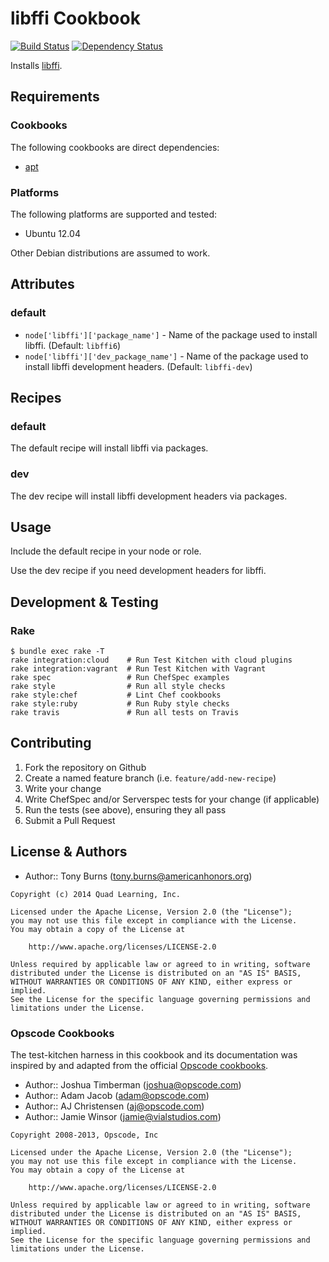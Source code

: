 # libffi Cookbook

[![Build Status](https://travis-ci.org/americanhonors/chef-libffi.svg?branch=master)][build-status]
[![Dependency Status](https://gemnasium.com/americanhonors/chef-libffi.svg)][dependency-status]

Installs [libffi][libffi].

## Requirements

### Cookbooks

The following cookbooks are direct dependencies:

* [apt][apt-cookbook]

### Platforms

The following platforms are supported and tested:

* Ubuntu 12.04

Other Debian distributions are assumed to work.

## Attributes

### default

* `node['libffi']['package_name']` - Name of the package used to install libffi. (Default: `libffi6`)
* `node['libffi']['dev_package_name']` - Name of the package used to install libffi development headers. (Default: `libffi-dev`)

## Recipes

### default

The default recipe will install libffi via packages.

### dev

The dev recipe will install libffi development headers via packages.

## Usage

Include the default recipe in your node or role.

Use the dev recipe if you need development headers for libffi.

## Development & Testing

### Rake

    $ bundle exec rake -T
    rake integration:cloud    # Run Test Kitchen with cloud plugins
    rake integration:vagrant  # Run Test Kitchen with Vagrant
    rake spec                 # Run ChefSpec examples
    rake style                # Run all style checks
    rake style:chef           # Lint Chef cookbooks
    rake style:ruby           # Run Ruby style checks
    rake travis               # Run all tests on Travis

## Contributing

1. Fork the repository on Github
2. Create a named feature branch (i.e. `feature/add-new-recipe`)
3. Write your change
4. Write ChefSpec and/or Serverspec tests for your change (if applicable)
5. Run the tests (see above), ensuring they all pass
6. Submit a Pull Request

## License & Authors

* Author:: Tony Burns (<tony.burns@americanhonors.org>)

```text
Copyright (c) 2014 Quad Learning, Inc.

Licensed under the Apache License, Version 2.0 (the "License");
you may not use this file except in compliance with the License.
You may obtain a copy of the License at

    http://www.apache.org/licenses/LICENSE-2.0

Unless required by applicable law or agreed to in writing, software
distributed under the License is distributed on an "AS IS" BASIS,
WITHOUT WARRANTIES OR CONDITIONS OF ANY KIND, either express or implied.
See the License for the specific language governing permissions and
limitations under the License.
```

### Opscode Cookbooks

The test-kitchen harness in this cookbook and its documentation was inspired by
and adapted from the official [Opscode cookbooks][opscode-cookbooks].

* Author:: Joshua Timberman (<joshua@opscode.com>)
* Author:: Adam Jacob (<adam@opscode.com>)
* Author:: AJ Christensen (<aj@opscode.com>)
* Author:: Jamie Winsor (<jamie@vialstudios.com>)

```text
Copyright 2008-2013, Opscode, Inc

Licensed under the Apache License, Version 2.0 (the "License");
you may not use this file except in compliance with the License.
You may obtain a copy of the License at

    http://www.apache.org/licenses/LICENSE-2.0

Unless required by applicable law or agreed to in writing, software
distributed under the License is distributed on an "AS IS" BASIS,
WITHOUT WARRANTIES OR CONDITIONS OF ANY KIND, either express or implied.
See the License for the specific language governing permissions and
limitations under the License.
```

[build-status]: https://travis-ci.org/americanhonors/chef-libffi
[dependency-status]: https://gemnasium.com/americanhonors/chef-libffi
[libffi]: http://sourceware.org/libffi/
[apt-cookbook]: https://github.com/opscode-cookbooks/apt
[opscode-cookbooks]: https://github.com/opscode-cookbooks
